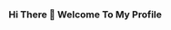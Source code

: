 ### Hi There 👋 Welcome To My Profile

<!--
**SR-Sunny-Raj/SR-Sunny-Raj** is a ✨ _special_ ✨ repository because its `README.md` (this file) appears on your GitHub profile.

https://[https://pipedream.com/@/p_G6CNmN/edit?copy=true].m.pipedream.net
https://github-readme-stats.vercel.app/api?username=SR-Sunny-Raj
